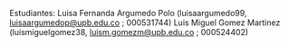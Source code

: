 Estudiantes: 
Luisa Fernanda Argumedo Polo (luisaargumedo99, luisaargumedop@upb.edu.co ; 000531744) 
Luis Miguel Gomez Martinez (luismiguelgomez38, luism.gomezm@upb.edu.co ; 000524402)
